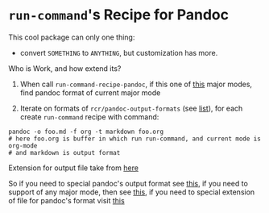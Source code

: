 # `run-command`'s Recipe for Pandoc

This cool package can only one thing:
* convert `SOMETHING` to `ANYTHING`, but customization has more.

Who is Work, and how extend its?

1. When call `run-command-recipe-pandoc`, if this one of [this](docs/pandoc/supported-modes.md "List of Pandoc's Input Major Modes") major modes, find pandoc format of current major mode

2. Iterate on formats of `rcr/pandoc-output-formats` (see [list](docs/pandoc/supported-output-formats.md "List of Supported Pandoc's Output Formats")), for each create `run-command` recipe with command:
```shell
pandoc -o foo.md -f org -t markdown foo.org
# here foo.org is buffer in which run run-command, and current mode is org-mode
# and markdown is output format
```
Extension for output file take from [here](docs/pandoc/supported-exts.md "Supported Extensions of Pandoc's Formats")

So if you need to special pandoc's output format see [this](docs/pandoc/supported-output-formats.md "List of Supported Pandoc's Output Formats"), if you need to support of any major mode, then see [this](docs/pandoc/supported-modes.md "List of Pandoc's Input Major Modes"), if you need to special extension of file for pandoc's format visit [this](docs/pandoc/supported-exts.md "Supported Extensions of Pandoc's Formats")
